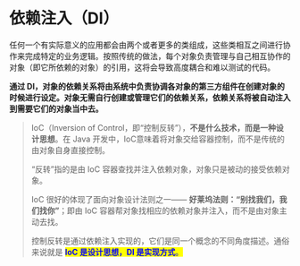 # 依赖注入（DI）

任何一个有实际意义的应用都会由两个或者更多的类组成，这些类相互之间进行协作来完成特定的业务逻辑。按照传统的做法，每个对象负责管理与自己相互协作的对象（即它所依赖的对象）的引用，这将会导致高度耦合和难以测试的代码。

**通过 DI，对象的依赖关系将由系统中负责协调各对象的第三方组件在创建对象的时候进行设定。对象无需自行创建或管理它们的依赖关系，依赖关系将被自动注入到需要它们的对象当中去。**

> IoC（Inversion of Control，即“控制反转”），**不是什么技术，而是一种设计思想**。在 Java 开发中，IoC意味着将对象交给容器控制，而不是传统的由对象自身直接控制。
>
> “反转”指的是由 IoC 容器查找并注入依赖对象，对象只是被动的接受依赖对象。
>
> IoC 很好的体现了面向对象设计法则之一—— **好莱坞法则：“别找我们，我们找你”**；即由 IoC 容器帮对象找相应的依赖对象并注入，而不是由对象主动去找。
>
> 控制反转是通过依赖注入实现的，它们是同一个概念的不同角度描述。通俗来说就是 <mark style="color:blue;">**IoC 是设计思想，DI 是实现方式**</mark><mark style="color:blue;">。</mark>
